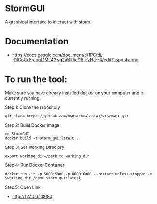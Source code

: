 # StormGUI

A graphical interface to interact with storm. 

# Documentation

- https://docs.google.com/document/d/1PCfdL-rDlCoCoFrcpqL1ML43wg2aBf9ieD6-dzHJ--4/edit?usp=sharing


# To run the tool:

Make sure you have already installed docker on your computer and is currently running.

Step 1: Clone the repository

`git clone https://github.com/DGBTechnologies/StormGUI.git`

Step 2: Build Docker Image

```
cd StormGUI
docker build -t storm_gui:latest .
```

Step 3: Set Working Directory

`export working_dir=/path_to_working_dir`

Step 4: Run Docker Container

`docker run -it -p 5000:5000 -p 8080:8080 --restart unless-stopped -v $working_dir:/home storm_gui:latest`

Step 5: Open Link 

- http://127.0.0.1:8080